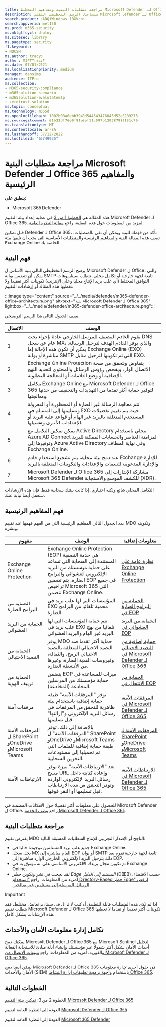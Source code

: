 ```yaml
---
title: مراجعة متطلبات البنية ومفاهيم التخطيط Microsoft Defender لـ Office 365
description: سيساعدك الرسم التخطيطي التقني Microsoft Defender لـ Office 365 في Microsoft 365 Defender على فهم الهوية في Microsoft 365 قبل إنشاء مختبر تجريبي أو بيئة تجريبية.
search.product: eADQiWindows 10XVcnh
search.appverid: met150
ms.prod: m365-security
ms.mktglfcycl: deploy
ms.sitesec: library
ms.pagetype: security
f1.keywords:
- NOCSH
ms.author: tracyp
author: MSFTTracyP
ms.date: 07/01/2021
ms.localizationpriority: medium
manager: dansimp
audience: ITPro
ms.collection:
- M365-security-compliance
- m365solution-scenario
- m365solution-evalutatemtp
- zerotrust-solution
ms.topic: conceptual
ms.technology: m365d
ms.openlocfilehash: 1002b03a0ebb3940d544343476045d52e8209273
ms.sourcegitcommit: 61b22df76e0f81e5ef11c587b129287886151c79
ms.translationtype: MT
ms.contentlocale: ar-SA
ms.lasthandoff: 07/12/2022
ms.locfileid: "66749935"
---
```

# <a name="review-microsoft-defender-for-office-365-architecture-requirements-and-key-concepts"></a>مراجعة متطلبات البنية Microsoft Defender لـ Office 365 والمفاهيم الرئيسية


**ينطبق على:**
- Microsoft 365 Defender

هذه المقالة هي [الخطوة 1 من 3](eval-defender-office-365-overview.md) في عملية إعداد بيئة التقييم Microsoft Defender لـ Office 365. لمزيد من المعلومات حول هذه العملية، راجع [مقالة النظرة العامة](eval-defender-office-365-overview.md).

قبل تمكين Defender لـ Office 365، تأكد من فهمك للبنية ويمكن أن تفي بالمتطلبات. تصف هذه المقالة البنية والمفاهيم الرئيسية والمتطلبات الأساسية التي يجب أن تلبيها بيئة Exchange Online الخاصة بك.

## <a name="understand-the-architecture"></a>فهم البنية

يوضح الرسم التخطيطي التالي بنية الأساس ل Microsoft Defender ل Office، والتي يمكن أن تتضمن بوابة SMTP تابعة لجهة خارجية أو تكامل محلي. تتطلب سيناريوهات التوافق المختلط (أي علب بريد الإنتاج محليا وعلى الإنترنت) تكوينات أكثر تعقيدا ولا تغطيها هذه المقالة أو إرشادات التقييم.

:::image type="content" source="../../media/defender/m365-defender-office-architecture.png" alt-text="بنية Microsoft Defender لـ Office 365" lightbox="../../media/defender/m365-defender-office-architecture.png":::

يصف الجدول التالي هذا الرسم التوضيحي.

|الاتصال  |الوصف  |
|---------|---------|
|1     | يقوم الخادم المضيف للمرسل الخارجي عادة بإجراء بحث DNS عام عن سجل MX، والذي يوفر الخادم الهدف لترحيل الرسالة.  يمكن أن تكون هذه الإحالة إما Exchange Online (EXO) مباشرة أو بوابة SMTP التي تم تكوينها لترحيل مقابل EXO.  |
|2     | Exchange Online Protection يتفاوض ويتحقق من صحة الاتصال الوارد ويفحص رؤوس الرسائل والمحتوى لتحديد النهج الإضافية أو وضع العلامات أو المعالجة المطلوبة.  |
|3     | يتكامل Exchange Online مع Microsoft Defender لـ Office 365 لتوفير حماية أكثر تقدما من التهديدات والتخفيف من حدتها ومعالجتها. |
|4     | تتم معالجة الرسالة غير الضارة أو المحظورة أو المعزولة وتسليمها إلى المستلم في EXO حيث يتم تقييم تفضيلات المستخدم المتعلقة بالبريد غير الهام أو قواعد علبة البريد أو الإعدادات الأخرى وتشغيلها. |
|5     | يمكن تمكين التكامل مع Active Directory محلي باستخدام Azure AD Connect لمزامنة العناصر والحسابات الممكنة للبريد وتوفيرها إلى Azure Active Directory وفي نهاية المطاف Exchange Online. |
|6     | عند دمج بيئة محلية، يتم تشجيع استخدام خادم Exchange للإدارة والإدارة المدعومة للسمات والإعدادات والتكوينات المتعلقة بالبريد |
|7     | Microsoft Defender لـ Office 365 مشاركة الإشارات إلى Microsoft 365 Defender للكشف الموسع والاستجابة (XDR).|

التكامل المحلي شائع ولكنه اختياري. إذا كانت بيئتك سحابية فقط، فإن هذه الإرشادات ستعمل أيضا نيابة عنك.

## <a name="understand-key-concepts"></a>فهم المفاهيم الرئيسية

حدد الجدول التالي المفاهيم الرئيسية التي من المهم فهمها عند تقييم MDO وتكوينه ونشره.


|مفهوم  |الوصف |معلومات إضافية  |
|---------|---------|---------|
|Exchange Online Protection      |    Exchange Online Protection (EOP) هي خدمة التصفية المستندة إلى السحابة التي تساعد على حماية مؤسستك من البريد الإلكتروني العشوائي والبرامج الضارة. يتم تضمين EOP في جميع تراخيص Microsoft 365 التي تتضمن Exchange Online.     |   [نظرة عامة على Exchange Online Protection](../office-365-security/exchange-online-protection-overview.md)      |
|الحماية من البرامج الضارة     |    المؤسسات التي لها علب بريد في EXO محمية تلقائيا من البرامج الضارة.     |  [الحماية من البرامج الضارة في EOP](../office-365-security/anti-malware-protection.md)       |
|الحماية من البريد العشوائي     |   تتم حماية المؤسسات التي لها علب بريد في EXO تلقائيا من نهج البريد غير الهام والبريد العشوائي.      |  [الحماية من البريد العشوائي في EOP](../office-365-security/anti-spam-protection.md)       |
|الحماية من التصيد الاحتيالي |  يوفر MDO حماية أكثر تقدما ضد التصيد الاحتيالي المتعلقة بالتصيد الاحتيالي الرمح، والثمالة، وفيروسات الفدية الضارة، وغيرها من الأنشطة الضارة.   | [حماية إضافية من التصيد الاحتيالي في Microsoft Defender لـ Office 365](../office-365-security/anti-phishing-protection.md)   |
|الحماية من تزييف الهوية     |   يتضمن EOP ميزات للمساعدة في حماية مؤسستك من المرسلين المخادعة (المخادعة).      |   [الحماية من الانتحال في EOP](../office-365-security/anti-spoofing-protection.md)      |
|مرفقات آمنة     |   توفر "المرفقات الآمنة" طبقة حماية إضافية باستخدام بيئة ظاهرية للتحقق من المرفقات في رسائل البريد الإلكتروني و"إزالتها" قبل تسليمها.      |   [المرفقات الآمنة في Microsoft Defender لـ Office 365](../office-365-security/safe-attachments.md)      |
|المرفقات الآمنة ل SharePoint وOneDrive وMicrosoft Teams     |    بالإضافة إلى ذلك، توفر "المرفقات الآمنة" ل SharePoint وOneDrive وMicrosoft Teams طبقة حماية إضافية للملفات التي تم تحميلها إلى مستودعات التخزين السحابية.     |  [المرفقات الآمنة لـ SharePoint وOneDrive وMicrosoft Teams](../office-365-security/mdo-for-spo-odb-and-teams.md)       |
|الارتباطات الآمنة     | تعد "الارتباطات الآمنة" ميزة توفر مسح URL وإعادة كتابته داخل رسائل البريد الإلكتروني الواردة وتوفر التحقق من هذه الارتباطات قبل تسليمها أو النقر فوقها.        |   [الارتباطات الآمنة في Microsoft Defender لـ Office 365](../office-365-security/safe-links.md)      |
|    |         |         |

للحصول على معلومات أكثر تفصيلا حول الإمكانات المضمنة في Microsoft Defender ل Office، راجع [وصف الخدمة Microsoft Defender لـ Office 365](/office365/servicedescriptions/office-365-advanced-threat-protection-service-description).

## <a name="review-architecture-requirements"></a>مراجعة متطلبات البنية
يفترض تقييم MDO الناجح أو الإصدار التجريبي للإنتاج المتطلبات المسبقة التالية:
- جميع علب بريد المستلمين موجودة حاليا في Exchange Online.
- يحل سجل MX العام مباشرة إلى EOP أو بوابة SMTP تابعة لجهة خارجية تقوم بعد ذلك بترحيل البريد الإلكتروني الخارجي الوارد مباشرة إلى EOP.
- تم تكوين مجال بريدك الإلكتروني الأساسي على أنه *موثوق به* في Exchange Online.
- لقد نجحت في نشر وتكوين *حظر Edge المستند إلى الدليل* (DBEB) حسب الاقتضاء. لمزيد من المعلومات، راجع ["استخدام Directory-Based حظر Edge" لرفض الرسائل المرسلة إلى مستلمين غير صالحين](/exchange/mail-flow-best-practices/use-directory-based-edge-blocking).

> [!IMPORTANT]
> إذا لم تكن هذه المتطلبات قابلة للتطبيق أو كنت لا تزال في سيناريو تعايش مختلط، فقد يتطلب تقييم Microsoft Defender لـ Office 365 تكوينات أكثر تعقيدا أو تقدما لا تغطيها هذه الإرشادات بشكل كامل.

## <a name="siem-integration"></a>تكامل إدارة معلومات الأمان والأحداث

يمكنك دمج Microsoft Defender لـ Office 365 مع Microsoft Sentinel لتحليل أحداث الأمان بشكل أكثر شمولا عبر مؤسستك وإنشاء أدلة مبادئ للاستجابة الفعالة والفورية. لمزيد من المعلومات، راجع [تنبيهات الاتصال من Microsoft Defender لـ Office 365](/azure/sentinel/connect-office-365-advanced-threat-protection).

يمكن أيضا دمج Microsoft Defender لـ Office 365 في حلول أخرى لإدارة معلومات الأمان والأحداث (SIEM) باستخدام [واجهة برمجة تطبيقات إدارة النشاط Office 365](/office/office-365-management-api/office-365-management-activity-api-reference).

## <a name="next-steps"></a>الخطوات التالية

الخطوة 2 من 3: [تمكين بيئة التقييم Microsoft Defender لـ Office 365](eval-defender-office-365-enable-eval.md)

العودة إلى النظرة العامة لتقييم [Microsoft Defender لـ Office 365](eval-defender-office-365-overview.md)

العودة إلى النظرة العامة لتقييم [Microsoft 365 Defender](eval-overview.md) 
